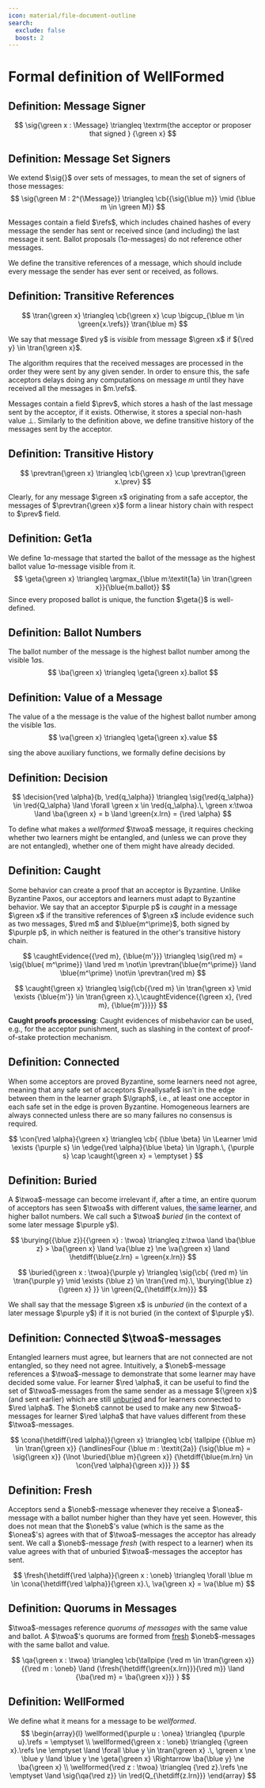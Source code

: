 ```yaml
---
icon: material/file-document-outline
search:
  exclude: false
  boost: 2
---
```


# Formal definition of WellFormed

## Definition: Message Signer

$$
  \sig{\green x : \Message} \triangleq
  \textrm{the acceptor or proposer that signed } {\green x}
$$

## Definition: Message Set Signers

We extend $\sig{}$ over sets of messages, to mean the set of signers of those messages:
$$
  \sig{\green M : 2^{\Message}} \triangleq
  \cb{{\sig{\blue m}} \mid {\blue m \in \green M}}
$$

Messages contain a field $\refs$, which includes chained hashes of every message the sender has sent or received since (and including) the last message it sent.
Ballot proposals ($1a$-messages) do not reference other messages.

We define the transitive references of a message, which should include every message the sender has ever sent or received, as follows.

## Definition: Transitive References

$$
  \tran{\green x} \triangleq
  \cb{\green x} \cup \bigcup_{\blue m \in \green{x.\refs}} \tran{\blue m}
$$

We say that message $\red y$ is _visible_ from message $\green x$ if ${\red y} \in \tran{\green x}$.
<!--- acceptor $\red a$ is _visible_ from message $\green x$ if ${\red a} \in \sig{\tran{\green x}}$ -->

The algorithm requires that the received messages are processed in the order they were sent by any given sender.
In order to ensure this, the safe acceptors delays doing any computations on message $m$ until they have received all the messages in $m.\refs$.

Messages contain a field $\prev$, which stores a hash of the last message sent by the acceptor, if it exists. Otherwise, it stores a special non-hash value $\bot$.
Similarly to the definition above, we define transitive history of the messages sent by the acceptor.

## Definition: Transitive History

$$
  \prevtran{\green x} \triangleq \cb{\green x} \cup \prevtran{\green x.\prev}
$$

Clearly, for any message $\green x$ originating from a safe acceptor, the messages of $\prevtran{\green x}$ form a linear history chain with respect to $\prev$ field.

## Definition: Get1a

We define $1a$-message that started the ballot of the message as the highest ballot value $1a$-message visible from it.
$$
  \geta{\green x} \triangleq
  \argmax_{\blue m:\textit{1a} \in \tran{\green x}}{\blue{m.ballot}}
$$
Since every proposed ballot is unique, the function $\geta{}$ is well-defined.

## Definition: Ballot Numbers

The ballot number of the message is the highest ballot number among the visible $1a$s.
$$
  \ba{\green x} \triangleq \geta{\green x}.ballot
$$

## Definition: Value of a Message

The value of a the message is the value of the highest ballot number among the visible $1a$s.
$$
  \va{\green x} \triangleq \geta{\green x}.value
$$

sing the above auxiliary functions, we formally define decisions by

## Definition: Decision

$$
  \decision{\red \alpha}{b, \red{q_\alpha}} \triangleq
  \sig{\red{q_\alpha}} \in \red{Q_\alpha} \land
  \forall \green x \in \red{q_\alpha}.\,
    \green x:\twoa \land
    \ba{\green x} = b \land
    \green{x.lrn} = {\red \alpha}
$$

To define what makes a _wellformed_ $\twoa$ message, it requires checking whether two learners might be entangled, and (unless we can prove they are not entangled), whether one of them might have already decided.

## Definition: Caught

Some behavior can create a proof that an acceptor is Byzantine.
Unlike Byzantine Paxos, our acceptors and learners must adapt to Byzantine behavior.
We say that an acceptor $\purple p$ is _caught_ in a message $\green x$ if the transitive references of $\green x$ include evidence such as two messages, $\red m$ and $\blue{m^\prime}$, both signed by $\purple p$, in which neither is featured in the other's transitive history chain.

$$
  \caughtEvidence{{\red m}, {\blue{m'}}} \triangleq
  \sig{\red m} = \sig{\blue{ m^\prime}} \land
  \red m \not\in \prevtran{\blue{m^\prime}} \land
  \blue{m^\prime} \not\in \prevtran{\red m}
$$

$$
  \caught{\green x} \triangleq
  \sig{\cb{{\red m} \in \tran{\green x} \mid \exists {\blue{m'}} \in \tran{\green x}.\,\caughtEvidence{{\green x}, {\red m}, {\blue{m'}}}}}
$$

**Caught proofs processing**: Caught evidences of misbehavior can be used, e.g., for the acceptor punishment, such as slashing in the context of proof-of-stake protection mechanism.

## Definition: Connected

When some acceptors are proved Byzantine, some learners need not agree,
meaning that any safe set of acceptors $\reallysafe$ isn't in the edge between them in the learner graph $\lgraph$, i.e.,
at least one acceptor in each safe set in the edge is proven Byzantine.
Homogeneous learners are always connected unless there are so many failures no consensus is required.

$$
  \con{\red \alpha}{\green x} \triangleq
  \cb{
    {\blue \beta} \in \Learner \mid
    \exists {\purple s} \in \edge{\red \alpha}{\blue \beta} \in \lgraph.\,
    {\purple s} \cap \caught{\green x} = \emptyset
  }
$$

## Definition: Buried

A $\twoa$-message can become irrelevant if, after a time, an entire quorum of acceptors has seen $\twoa$s with different values,
<span style="background-color: #E2E2FF">the same learner</span>, and higher ballot numbers.
We call such a $\twoa$ _buried_ (in the context of some later message $\purple y$).

$$
  \burying{{\blue z}}{{\green x} : \twoa} \triangleq
  z:\twoa \land
  \ba{\blue z} > \ba{\green x} \land
  \va{\blue z} \ne \va{\green x} \land
  \hetdiff{\blue{z.lrn} = \green{x.lrn}}
$$

$$
  \buried{\green x : \twoa}{\purple y} \triangleq
  \sig{\cb{
    {\red m} \in \tran{\purple y} \mid
    \exists {\blue z} \in \tran{\red m}.\, \burying{\blue z}{\green x}
  }}
  \in \green{Q_{\hetdiff{x.lrn}}}
$$

We shall say that the message $\green x$ is _unburied_ (in the context of a later message $\purple y$) if it is not buried (in the context of $\purple y$).

## Definition: Connected $\twoa$-messages

Entangled learners must agree, but learners that are not connected are not entangled, so they need not agree.
Intuitively, a $\oneb$-message references a $\twoa$-message to demonstrate that some learner may have decided some value.
For learner $\red \alpha$, it can be useful to find the set of $\twoa$-messages from the same sender as a message ${\green x}$ (and sent earlier)
which are still [unburied](#definition-buried) and for learners connected to $\red \alpha$.
The $\oneb$ cannot be used to make any new $\twoa$-messages for learner $\red \alpha$ that have values different from these $\twoa$-messages.

<!-- $$
  \cona{\hetdiff{\red \alpha}}{\green x} \triangleq
  \cb{
    {\blue m} \in \tran{\green x} \mid
    {\blue m : \twoa} \land
    {\sig{\blue m} = \sig{\green x}} \land
    {\lnot \buried{\blue m}{\green x}} \land
    {\hetdiff{\blue{m.lrn} \in \con{\red \alpha}{\green x}}}
  }
$$ -->

$$
  \cona{\hetdiff{\red \alpha}}{\green x} \triangleq
  \cb{
    \tallpipe
    {{\blue m} \in \tran{\green x}}
    {\andlinesFour
      {\blue m : \textit{2a}}
      {\sig{\blue m} = \sig{\green x}}
      {\lnot \buried{\blue m}{\green x}}
      {\hetdiff{\blue{m.lrn} \in \con{\red \alpha}{\green x}}}
  }}
$$

## Definition: Fresh

Acceptors send a $\oneb$-message whenever they receive a $\onea$-message with a ballot number higher than they have yet seen.
However, this does not mean that the $\oneb$'s value (which is the same as the $\onea$'s) agrees with that of $\twoa$-messages the acceptor has already sent.
We call a $\oneb$-message _fresh_ (with respect to a learner) when its value agrees with that of unburied $\twoa$-messages the acceptor has sent.

$$
  \fresh{\hetdiff{\red \alpha}}{\green x : \oneb} \triangleq
  \forall \blue m \in \cona{\hetdiff{\red \alpha}}{\green x}.\, \va{\green x} = \va{\blue m}
$$

## Definition: Quorums in Messages

$\twoa$-messages reference _quorums of messages_ with the same value and ballot.
A $\twoa$'s quorums are formed from [fresh](#definition-fresh) $\oneb$-messages with the same ballot and value.

$$
  \qa{\green x : \twoa} \triangleq
  \cb{\tallpipe
    {\red m \in \tran{\green x}}
    {{\red m : \oneb} \land
     {\fresh{\hetdiff{\green{x.lrn}}}{\red m}} \land
     {\ba{\red m} = \ba{\green x}}}
  }
$$

## Definition: WellFormed

We define what it means for a message to be _wellformed_.
$$
  \begin{array}{l}
    \wellformed{\purple u : \onea} \triangleq
    {\purple u}.\refs = \emptyset
    \\
    \wellformed{\green x : \oneb} \triangleq
    {\green x}.\refs \ne \emptyset
    \land
    \forall \blue y \in \tran{\green x} .\,
      \green x \ne \blue y
      \land
      \blue y \ne \geta{\green x}
      \Rightarrow
      \ba{\blue y} \ne \ba{\green x}
    \\
    \wellformed{\red z : \twoa} \triangleq
    {\red z}.\refs \ne \emptyset
    \land
    \sig{\qa{\red z}} \in \red{Q_{\hetdiff{z.lrn}}}
\end{array}
$$
